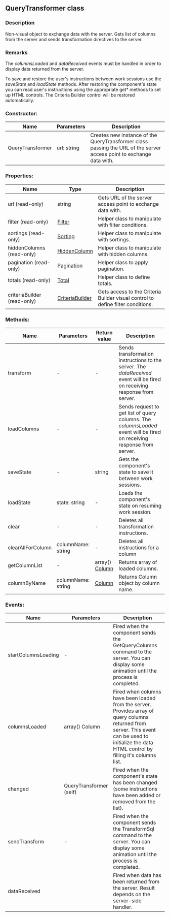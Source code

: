 ## QueryTransformer class

### Description
Non-visual object to exchange data with the server. Gets list of columns from the server and sends transformation directives to the server.

### Remarks
The *columnsLoaded* and *dataReceived* events must be handled in order to display data returned from the server.

To save and restore the user's instructions between work sessions use the *saveState* and *loadState* methods. After restoring the component's state you can read user's instructions using the appropriate get* methods to set up HTML controls. The Criteria Builder control will be restored automatically.

### Constructor:
Name         | Parameters    | Description
------------ | ------------- | -------------
QueryTransformer | url: string | Creates new instance of the QueryTransformer class passing the URL of the server access point to exchange data with.

### Properties:
Name         | Type          | Description
------------ | ------------- | -------------
url (read-only) | string | Gets URL of the server access point to exchange data with.
filter (read-only) | [Filter](/docs/Filter.md) | Helper class to manipulate with filter conditions.
sortings (read-only) | [Sorting](/docs/Sorting.md) | Helper class to manipulate with sortings.
hiddenColumns (read-only) | [HiddenColumn](/docs/HiddenColumn.md) | Helper class to manipulate with hidden columns.
pagination (read-only) | [Pagination](/docs/Pagination.md) | Helper class to apply pagination.
totals (read-only) | [Total](/docs/Total.md) | Helper class to define totals.
criteriaBuilder (read-only) | [CriteriaBuilder](/docs/CriteriaBuilder.md) | Gets access to the Criteria Builder visual control to define filter conditions.

### Methods:
Name         | Parameters    | Return value  | Description
------------ | ------------- | ------------- | -------------
transform | - | - | Sends transformation instructions to the server. The *dataReceived* event will be fired on receiving response from server.
loadColumns | - | - | Sends request to get list of query columns. The *columnsLoaded* event will be fired on receiving response from server.
saveState | - | string | Gets the component's state to save it between work sessions.
loadState | state: string  | - | Loads the component's state on resuming work session.
clear | - | - | Deletes all transformation instructions.
clearAllForColumn | columnName: string  | - | Deletes all instructions for a column
getColumnList | - | array() [Column](/docs/Column.md) | Returns array of loaded columns.
columnByName | columnName: string | [Column](/docs/Column.md) | Returns Column object by column name.

### Events:
Name         | Parameters    | Description
------------ | ------------- | -------------
startColumnsLoading | - | Fired when the component sends the GetQueryColumns command to the server. You can display some animation until the process is completed.
columnsLoaded | array() Column | Fired when columns have been loaded from the server. Provides array of query columns returned from server. This event can be used to initialize the data HTML control by filling it's columns list.
changed | QueryTransformer (self) | Fired when the component's state has been changed (some instructions have been added or removed from the list).
sendTransform | - | Fired when the component sends the TransformSql command to the server. You can display some animation until the process is completed.
dataReceived | <Data> | Fired when data has been returned from the server. Result depends on the server-side handler.